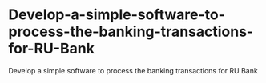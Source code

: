 # Develop-a-simple-software-to-process-the-banking-transactions-for-RU-Bank
Develop a simple software to process the banking transactions for RU Bank
